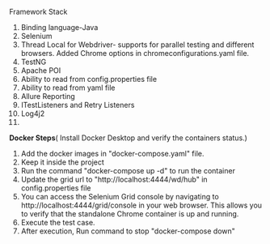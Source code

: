 Framework Stack
1. Binding language-Java
2. Selenium
3. Thread Local for Webdriver- supports for parallel testing and different browsers. Added Chrome options in chromeconfigurations.yaml file.
4. TestNG
5. Apache POI
6. Ability to read from config.properties file
7. Ability to read from yaml file
8. Allure Reporting
9. ITestListeners and Retry Listeners
10. Log4j2
11. 

**Docker Steps**( Install Docker Desktop and verify the containers status.)
1. Add the docker images in "docker-compose.yaml" file. 
2. Keep it inside the project
3. Run the command "docker-compose up -d" to run the container
4. Update the grid url to "http://localhost:4444/wd/hub" in config.properties file
5. You can access the Selenium Grid console by navigating to http://localhost:4444/grid/console in your web browser. This allows you to verify that the standalone Chrome container is up and running.
6. Execute the test case.
7. After execution, Run command to stop "docker-compose down"